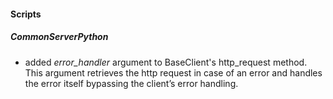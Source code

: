 
#### Scripts
##### CommonServerPython
- added *error_handler* argument to BaseClient's http_request method. This argument retrieves the http request in case of an error and handles the error itself bypassing the client’s error handling.
